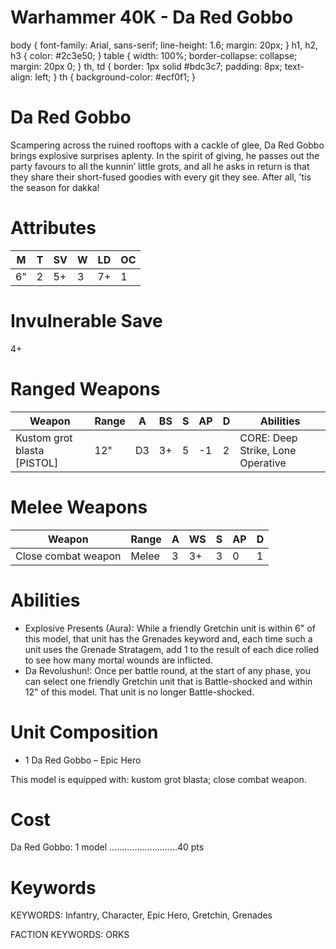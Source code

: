 # Warhammer 40K - Da Red Gobbo

body {
font-family: Arial, sans-serif;
line-height: 1.6;
margin: 20px;
}
h1, h2, h3 {
color: #2c3e50;
}
table {
width: 100%;
border-collapse: collapse;
margin: 20px 0;
}
th, td {
border: 1px solid #bdc3c7;
padding: 8px;
text-align: left;
}
th {
background-color: #ecf0f1;
}

# Da Red Gobbo

Scampering across the ruined rooftops with a cackle of glee, Da Red Gobbo brings explosive surprises aplenty. In the spirit of giving, he passes out the party favours to all the kunnin’ little grots, and all he asks in return is that they share their short-fused goodies with every git they see. After all, ’tis the season for dakka!

# Attributes

|M|T|SV|W|LD|OC|
|---|---|---|---|---|---|
|6"|2|5+|3|7+|1|

# Invulnerable Save

4+

# Ranged Weapons

|Weapon|Range|A|BS|S|AP|D|Abilities|
|---|---|---|---|---|---|---|---|
|Kustom grot blasta [PISTOL]|12"|D3|3+|5|-1|2|CORE: Deep Strike, Lone Operative|

# Melee Weapons

|Weapon|Range|A|WS|S|AP|D|
|---|---|---|---|---|---|---|
|Close combat weapon|Melee|3|3+|3|0|1|

# Abilities

- Explosive Presents (Aura): While a friendly Gretchin unit is within 6" of this model, that unit has the Grenades keyword and, each time such a unit uses the Grenade Stratagem, add 1 to the result of each dice rolled to see how many mortal wounds are inflicted.
- Da Revolushun!: Once per battle round, at the start of any phase, you can select one friendly Gretchin unit that is Battle-shocked and within 12" of this model. That unit is no longer Battle-shocked.

# Unit Composition

- 1 Da Red Gobbo – Epic Hero

This model is equipped with: kustom grot blasta; close combat weapon.

# Cost

Da Red Gobbo: 1 model ...........................40 pts

# Keywords

KEYWORDS: Infantry, Character, Epic Hero, Gretchin, Grenades

FACTION KEYWORDS: ORKS